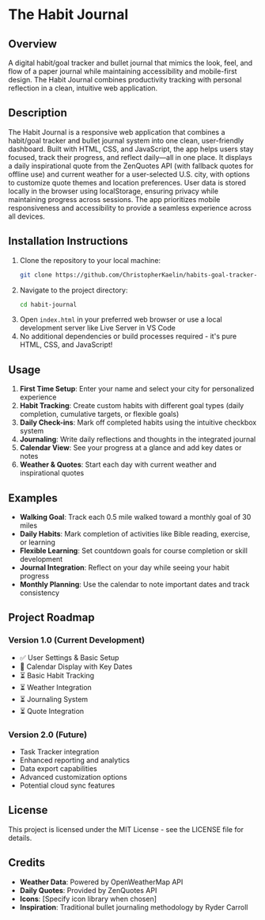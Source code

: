 # The Habit Journal

## Overview
A digital habit/goal tracker and bullet journal that mimics the look, feel, and flow of a paper journal while maintaining accessibility and mobile-first design. The Habit Journal combines productivity tracking with personal reflection in a clean, intuitive web application.

## Description 
The Habit Journal is a responsive web application that combines a habit/goal tracker and bullet journal system into one clean, user-friendly dashboard. Built with HTML, CSS, and JavaScript, the app helps users stay focused, track their progress, and reflect daily—all in one place. It displays a daily inspirational quote from the ZenQuotes API (with fallback quotes for offline use) and current weather for a user-selected U.S. city, with options to customize quote themes and location preferences. User data is stored locally in the browser using localStorage, ensuring privacy while maintaining progress across sessions. The app prioritizes mobile responsiveness and accessibility to provide a seamless experience across all devices.

## Installation Instructions 
1. Clone the repository to your local machine:
   ```bash
   git clone https://github.com/ChristopherKaelin/habits-goal-tracker-journal.git
   ```
2. Navigate to the project directory:
   ```bash
   cd habit-journal
   ```
3. Open `index.html` in your preferred web browser or use a local development server like Live Server in VS Code
4. No additional dependencies or build processes required - it's pure HTML, CSS, and JavaScript!

## Usage 
1. **First Time Setup**: Enter your name and select your city for personalized experience
2. **Habit Tracking**: Create custom habits with different goal types (daily completion, cumulative targets, or flexible goals)
3. **Daily Check-ins**: Mark off completed habits using the intuitive checkbox system
4. **Journaling**: Write daily reflections and thoughts in the integrated journal
5. **Calendar View**: See your progress at a glance and add key dates or notes
6. **Weather & Quotes**: Start each day with current weather and inspirational quotes

## Examples
- **Walking Goal**: Track each 0.5 mile walked toward a monthly goal of 30 miles
- **Daily Habits**: Mark completion of activities like Bible reading, exercise, or learning
- **Flexible Learning**: Set countdown goals for course completion or skill development
- **Journal Integration**: Reflect on your day while seeing your habit progress
- **Monthly Planning**: Use the calendar to note important dates and track consistency

## Project Roadmap
### Version 1.0 (Current Development)
- ✅ User Settings & Basic Setup
- 🔄 Calendar Display with Key Dates  
- ⏳ Basic Habit Tracking
- ⏳ Weather Integration
- ⏳ Journaling System
- ⏳ Quote Integration

### Version 2.0 (Future)
- Task Tracker integration
- Enhanced reporting and analytics
- Data export capabilities
- Advanced customization options
- Potential cloud sync features

## License 
This project is licensed under the MIT License - see the LICENSE file for details.

## Credits
- **Weather Data**: Powered by OpenWeatherMap API
- **Daily Quotes**: Provided by ZenQuotes API
- **Icons**: [Specify icon library when chosen]
- **Inspiration**: Traditional bullet journaling methodology by Ryder Carroll